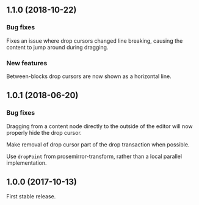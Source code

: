 ## 1.1.0 (2018-10-22)

### Bug fixes

Fixes an issue where drop cursors changed line breaking, causing the content to jump around during dragging.

### New features

Between-blocks drop cursors are now shown as a horizontal line.

## 1.0.1 (2018-06-20)

### Bug fixes

Dragging from a content node directly to the outside of the editor will now properly hide the drop cursor.

Make removal of drop cursor part of the drop transaction when possible.

Use `dropPoint` from prosemirror-transform, rather than a local parallel implementation.

## 1.0.0 (2017-10-13)

First stable release.
